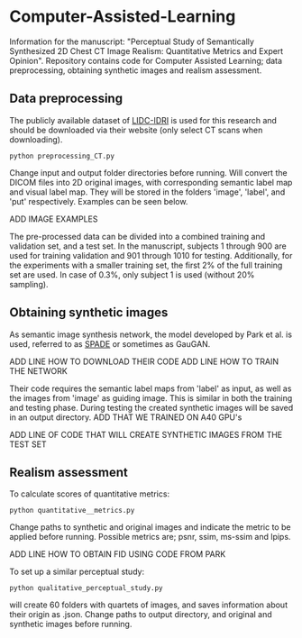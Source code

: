 # Computer-Assisted-Learning
Information for the manuscript: "Perceptual Study of Semantically Synthesized 2D Chest CT Image Realism: Quantitative Metrics and Expert Opinion". 
Repository contains code for Computer Assisted Learning; data preprocessing, obtaining synthetic images and realism assessment.

## Data preprocessing
The publicly available dataset of [LIDC-IDRI](https://wiki.cancerimagingarchive.net/display/Public/LIDC-IDRI) is used for this research and should be downloaded via their website (only select CT scans when downloading). 

`python preprocessing_CT.py`

Change input and output folder directories before running. Will convert the DICOM files into 2D original images, with corresponding semantic label map and visual label map. They will be stored in the folders 'image', 'label', and 'put' respectively. Examples can be seen below.

ADD IMAGE EXAMPLES

The pre-processed data can be divided into a combined training and validation set, and a test set. In the manuscript, subjects 1 through 900 are used for training validation and 901 through 1010 for testing. Additionally, for the experiments with a smaller training set, the first 2% of the full training set are used. In case of 0.3%, only subject 1 is used (without 20% sampling).

## Obtaining synthetic images
As semantic image synthesis network, the model developed by Park et al. is used, referred to as [SPADE](https://github.com/NVlabs/SPADE) or sometimes as GauGAN. 

ADD LINE HOW TO DOWNLOAD THEIR CODE
ADD LINE HOW TO TRAIN THE NETWORK

Their code requires the semantic label maps from 'label' as input, as well as the images from 'image' as guiding image. This is similar in both the training and testing phase. During testing the created synthetic images will be saved in an output directory. ADD THAT WE TRAINED ON A40 GPU's

ADD LINE OF CODE THAT WILL CREATE SYNTHETIC IMAGES FROM THE TEST SET

## Realism assessment
To calculate scores of quantitative metrics:

`python quantitative__metrics.py`

Change paths to synthetic and original images and indicate the metric to be applied before running. Possible metrics are; psnr, ssim, ms-ssim and lpips. 

ADD LINE HOW TO OBTAIN FID USING CODE FROM PARK

To set up a similar perceptual study:

`python qualitative_perceptual_study.py`

will create 60 folders with quartets of images, and saves information about their origin as .json. Change paths to output directory, and original and synthetic images before running.
